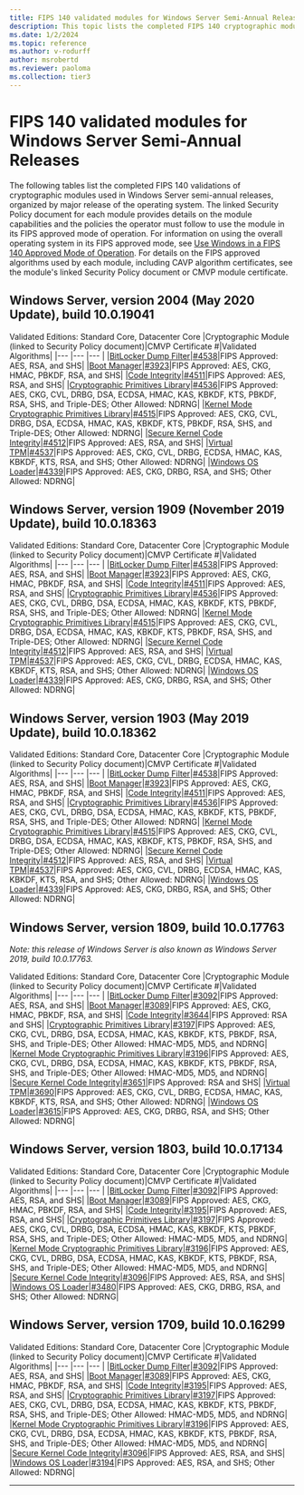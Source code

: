 ```yaml
---
title: FIPS 140 validated modules for Windows Server Semi-Annual Releases
description: This topic lists the completed FIPS 140 cryptographic module validations for Windows Server semi-annual releases.
ms.date: 1/2/2024
ms.topic: reference
ms.author: v-rodurff
author: msrobertd
ms.reviewer: paoloma
ms.collection: tier3
---
```


# FIPS 140 validated modules for Windows Server Semi-Annual Releases

The following tables list the completed FIPS 140 validations of cryptographic modules used in Windows Server semi-annual releases, organized by major release of the operating system. The linked Security Policy document for each module provides details on the module capabilities and the policies the operator must follow to use the module in its FIPS approved mode of operation. For information on using the overall operating system in its FIPS approved mode, see [Use Windows in a FIPS 140 Approved Mode of Operation](../use-windows-in-fips-approved-mode.md). For details on the FIPS approved algorithms used by each module, including CAVP algorithm certificates, see the module's linked Security Policy document or CMVP module certificate.

## Windows Server, version 2004 (May 2020 Update), build 10.0.19041

Validated Editions: Standard Core, Datacenter Core
|Cryptographic Module (linked to Security Policy document)|CMVP Certificate #|Validated Algorithms|
|--- |--- |--- |
|[BitLocker Dump Filter][sp-4538]|[#4538][certificate-4538]|FIPS Approved: AES, RSA, and SHS|
|[Boot Manager][sp-3923]|[#3923][certificate-3923]|FIPS Approved: AES, CKG, HMAC, PBKDF, RSA, and SHS|
|[Code Integrity][sp-4511]|[#4511][certificate-4511]|FIPS Approved: AES, RSA, and SHS|
|[Cryptographic Primitives Library][sp-4536]|[#4536][certificate-4536]|FIPS Approved: AES, CKG, CVL, DRBG, DSA, ECDSA, HMAC, KAS, KBKDF, KTS, PBKDF, RSA, SHS, and Triple-DES; Other Allowed: NDRNG|
|[Kernel Mode Cryptographic Primitives Library][sp-4515]|[#4515][certificate-4515]|FIPS Approved: AES, CKG, CVL, DRBG, DSA, ECDSA, HMAC, KAS, KBKDF, KTS, PBKDF, RSA, SHS, and Triple-DES; Other Allowed: NDRNG|
|[Secure Kernel Code Integrity][sp-4512]|[#4512][certificate-4512]|FIPS Approved: AES, RSA, and SHS|
|[Virtual TPM][sp-4537]|[#4537][certificate-4537]|FIPS Approved: AES, CKG, CVL, DRBG, ECDSA, HMAC, KAS, KBKDF, KTS, RSA, and SHS; Other Allowed: NDRNG|
|[Windows OS Loader][sp-4339]|[#4339][certificate-4339]|FIPS Approved: AES, CKG, DRBG, RSA, and SHS; Other Allowed: NDRNG|

## Windows Server, version 1909 (November 2019 Update), build 10.0.18363

Validated Editions: Standard Core, Datacenter Core
|Cryptographic Module (linked to Security Policy document)|CMVP Certificate #|Validated Algorithms|
|--- |--- |--- |
|[BitLocker Dump Filter][sp-4538]|[#4538][certificate-4538]|FIPS Approved: AES, RSA, and SHS|
|[Boot Manager][sp-3923]|[#3923][certificate-3923]|FIPS Approved: AES, CKG, HMAC, PBKDF, RSA, and SHS|
|[Code Integrity][sp-4511]|[#4511][certificate-4511]|FIPS Approved: AES, RSA, and SHS|
|[Cryptographic Primitives Library][sp-4536]|[#4536][certificate-4536]|FIPS Approved: AES, CKG, CVL, DRBG, DSA, ECDSA, HMAC, KAS, KBKDF, KTS, PBKDF, RSA, SHS, and Triple-DES; Other Allowed: NDRNG|
|[Kernel Mode Cryptographic Primitives Library][sp-4515]|[#4515][certificate-4515]|FIPS Approved: AES, CKG, CVL, DRBG, DSA, ECDSA, HMAC, KAS, KBKDF, KTS, PBKDF, RSA, SHS, and Triple-DES; Other Allowed: NDRNG|
|[Secure Kernel Code Integrity][sp-4512]|[#4512][certificate-4512]|FIPS Approved: AES, RSA, and SHS|
|[Virtual TPM][sp-4537]|[#4537][certificate-4537]|FIPS Approved: AES, CKG, CVL, DRBG, ECDSA, HMAC, KAS, KBKDF, KTS, RSA, and SHS; Other Allowed: NDRNG|
|[Windows OS Loader][sp-4339]|[#4339][certificate-4339]|FIPS Approved: AES, CKG, DRBG, RSA, and SHS; Other Allowed: NDRNG|

## Windows Server, version 1903 (May 2019 Update), build 10.0.18362

Validated Editions: Standard Core, Datacenter Core
|Cryptographic Module (linked to Security Policy document)|CMVP Certificate #|Validated Algorithms|
|--- |--- |--- |
|[BitLocker Dump Filter][sp-4538]|[#4538][certificate-4538]|FIPS Approved: AES, RSA, and SHS|
|[Boot Manager][sp-3923]|[#3923][certificate-3923]|FIPS Approved: AES, CKG, HMAC, PBKDF, RSA, and SHS|
|[Code Integrity][sp-4511]|[#4511][certificate-4511]|FIPS Approved: AES, RSA, and SHS|
|[Cryptographic Primitives Library][sp-4536]|[#4536][certificate-4536]|FIPS Approved: AES, CKG, CVL, DRBG, DSA, ECDSA, HMAC, KAS, KBKDF, KTS, PBKDF, RSA, SHS, and Triple-DES; Other Allowed: NDRNG|
|[Kernel Mode Cryptographic Primitives Library][sp-4515]|[#4515][certificate-4515]|FIPS Approved: AES, CKG, CVL, DRBG, DSA, ECDSA, HMAC, KAS, KBKDF, KTS, PBKDF, RSA, SHS, and Triple-DES; Other Allowed: NDRNG|
|[Secure Kernel Code Integrity][sp-4512]|[#4512][certificate-4512]|FIPS Approved: AES, RSA, and SHS|
|[Virtual TPM][sp-4537]|[#4537][certificate-4537]|FIPS Approved: AES, CKG, CVL, DRBG, ECDSA, HMAC, KAS, KBKDF, KTS, RSA, and SHS; Other Allowed: NDRNG|
|[Windows OS Loader][sp-4339]|[#4339][certificate-4339]|FIPS Approved: AES, CKG, DRBG, RSA, and SHS; Other Allowed: NDRNG|

## Windows Server, version 1809, build 10.0.17763

*Note: this release of Windows Server is also known as Windows Server 2019, build 10.0.17763.*

Validated Editions: Standard Core, Datacenter Core
|Cryptographic Module (linked to Security Policy document)|CMVP Certificate #|Validated Algorithms|
|--- |--- |--- |
|[BitLocker Dump Filter][sp-3092]|[#3092][certificate-3092]|FIPS Approved: AES, RSA, and SHS|
|[Boot Manager][sp-3089]|[#3089][certificate-3089]|FIPS Approved: AES, CKG, HMAC, PBKDF, RSA, and SHS|
|[Code Integrity][sp-3644]|[#3644][certificate-3644]|FIPS Approved: RSA and SHS|
|[Cryptographic Primitives Library][sp-3197]|[#3197][certificate-3197]|FIPS Approved: AES, CKG, CVL, DRBG, DSA, ECDSA, HMAC, KAS, KBKDF, KTS, PBKDF, RSA, SHS, and Triple-DES; Other Allowed: HMAC-MD5, MD5, and NDRNG|
|[Kernel Mode Cryptographic Primitives Library][sp-3196]|[#3196][certificate-3196]|FIPS Approved: AES, CKG, CVL, DRBG, DSA, ECDSA, HMAC, KAS, KBKDF, KTS, PBKDF, RSA, SHS, and Triple-DES; Other Allowed: HMAC-MD5, MD5, and NDRNG|
|[Secure Kernel Code Integrity][sp-3651]|[#3651][certificate-3651]|FIPS Approved: RSA and SHS|
|[Virtual TPM][sp-3690]|[#3690][certificate-3690]|FIPS Approved: AES, CKG, CVL, DRBG, ECDSA, HMAC, KAS, KBKDF, KTS, RSA, and SHS; Other Allowed: NDRNG|
|[Windows OS Loader][sp-3615]|[#3615][certificate-3615]|FIPS Approved: AES, CKG, DRBG, RSA, and SHS; Other Allowed: NDRNG|

## Windows Server, version 1803, build 10.0.17134

Validated Editions: Standard Core, Datacenter Core
|Cryptographic Module (linked to Security Policy document)|CMVP Certificate #|Validated Algorithms|
|--- |--- |--- |
|[BitLocker Dump Filter][sp-3092]|[#3092][certificate-3092]|FIPS Approved: AES, RSA, and SHS|
|[Boot Manager][sp-3089]|[#3089][certificate-3089]|FIPS Approved: AES, CKG, HMAC, PBKDF, RSA, and SHS|
|[Code Integrity][sp-3195]|[#3195][certificate-3195]|FIPS Approved: AES, RSA, and SHS|
|[Cryptographic Primitives Library][sp-3197]|[#3197][certificate-3197]|FIPS Approved: AES, CKG, CVL, DRBG, DSA, ECDSA, HMAC, KAS, KBKDF, KTS, PBKDF, RSA, SHS, and Triple-DES; Other Allowed: HMAC-MD5, MD5, and NDRNG|
|[Kernel Mode Cryptographic Primitives Library][sp-3196]|[#3196][certificate-3196]|FIPS Approved: AES, CKG, CVL, DRBG, DSA, ECDSA, HMAC, KAS, KBKDF, KTS, PBKDF, RSA, SHS, and Triple-DES; Other Allowed: HMAC-MD5, MD5, and NDRNG|
|[Secure Kernel Code Integrity][sp-3096]|[#3096][certificate-3096]|FIPS Approved: AES, RSA, and SHS|
|[Windows OS Loader][sp-3480]|[#3480][certificate-3480]|FIPS Approved: AES, CKG, DRBG, RSA, and SHS; Other Allowed: NDRNG|

## Windows Server, version 1709, build 10.0.16299

Validated Editions: Standard Core, Datacenter Core
|Cryptographic Module (linked to Security Policy document)|CMVP Certificate #|Validated Algorithms|
|--- |--- |--- |
|[BitLocker Dump Filter][sp-3092]|[#3092][certificate-3092]|FIPS Approved: AES, RSA, and SHS|
|[Boot Manager][sp-3089]|[#3089][certificate-3089]|FIPS Approved: AES, CKG, HMAC, PBKDF, RSA, and SHS|
|[Code Integrity][sp-3195]|[#3195][certificate-3195]|FIPS Approved: AES, RSA, and SHS|
|[Cryptographic Primitives Library][sp-3197]|[#3197][certificate-3197]|FIPS Approved: AES, CKG, CVL, DRBG, DSA, ECDSA, HMAC, KAS, KBKDF, KTS, PBKDF, RSA, SHS, and Triple-DES; Other Allowed: HMAC-MD5, MD5, and NDRNG|
|[Kernel Mode Cryptographic Primitives Library][sp-3196]|[#3196][certificate-3196]|FIPS Approved: AES, CKG, CVL, DRBG, DSA, ECDSA, HMAC, KAS, KBKDF, KTS, PBKDF, RSA, SHS, and Triple-DES; Other Allowed: HMAC-MD5, MD5, and NDRNG|
|[Secure Kernel Code Integrity][sp-3096]|[#3096][certificate-3096]|FIPS Approved: AES, RSA, and SHS|
|[Windows OS Loader][sp-3194]|[#3194][certificate-3194]|FIPS Approved: AES, RSA, and SHS; Other Allowed: NDRNG|

---

<!-- Links -->

[certificate-3089]: https://csrc.nist.gov/projects/cryptographic-module-validation-program/certificate/3089
[certificate-3092]: https://csrc.nist.gov/projects/cryptographic-module-validation-program/certificate/3092
[certificate-3096]: https://csrc.nist.gov/projects/cryptographic-module-validation-program/certificate/3096
[certificate-3194]: https://csrc.nist.gov/projects/cryptographic-module-validation-program/certificate/3194
[certificate-3195]: https://csrc.nist.gov/projects/cryptographic-module-validation-program/certificate/3195
[certificate-3196]: https://csrc.nist.gov/projects/cryptographic-module-validation-program/certificate/3196
[certificate-3197]: https://csrc.nist.gov/projects/cryptographic-module-validation-program/certificate/3197
[certificate-3480]: https://csrc.nist.gov/projects/cryptographic-module-validation-program/certificate/3480
[certificate-3615]: https://csrc.nist.gov/projects/cryptographic-module-validation-program/certificate/3615
[certificate-3644]: https://csrc.nist.gov/projects/cryptographic-module-validation-program/certificate/3644
[certificate-3651]: https://csrc.nist.gov/projects/cryptographic-module-validation-program/certificate/3651
[certificate-3690]: https://csrc.nist.gov/projects/cryptographic-module-validation-program/certificate/3690
[certificate-3923]: https://csrc.nist.gov/projects/cryptographic-module-validation-program/certificate/3923
[certificate-4339]: https://csrc.nist.gov/projects/cryptographic-module-validation-program/certificate/4339
[certificate-4511]: https://csrc.nist.gov/projects/cryptographic-module-validation-program/certificate/4511
[certificate-4512]: https://csrc.nist.gov/projects/cryptographic-module-validation-program/certificate/4512
[certificate-4515]: https://csrc.nist.gov/projects/cryptographic-module-validation-program/certificate/4515
[certificate-4536]: https://csrc.nist.gov/projects/cryptographic-module-validation-program/certificate/4536
[certificate-4537]: https://csrc.nist.gov/projects/cryptographic-module-validation-program/certificate/4537
[certificate-4538]: https://csrc.nist.gov/projects/cryptographic-module-validation-program/certificate/4538

[sp-3089]: https://csrc.nist.gov/csrc/media/projects/cryptographic-module-validation-program/documents/security-policies/140sp3089.pdf
[sp-3092]: https://csrc.nist.gov/CSRC/media/projects/cryptographic-module-validation-program/documents/security-policies/140sp3092.pdf
[sp-3096]: https://csrc.nist.gov/CSRC/media/projects/cryptographic-module-validation-program/documents/security-policies/140sp3096.pdf
[sp-3194]: https://csrc.nist.gov/csrc/media/projects/cryptographic-module-validation-program/documents/security-policies/140sp3194.pdf
[sp-3195]: https://csrc.nist.gov/CSRC/media/projects/cryptographic-module-validation-program/documents/security-policies/140sp3195.pdf
[sp-3196]: https://csrc.nist.gov/csrc/media/projects/cryptographic-module-validation-program/documents/security-policies/140sp3196.pdf
[sp-3197]: https://csrc.nist.gov/CSRC/media/projects/cryptographic-module-validation-program/documents/security-policies/140sp3197.pdf
[sp-3480]: https://csrc.nist.gov/csrc/media/projects/cryptographic-module-validation-program/documents/security-policies/140sp3480.pdf
[sp-3615]: https://csrc.nist.gov/CSRC/media/projects/cryptographic-module-validation-program/documents/security-policies/140sp3615.pdf
[sp-3644]: https://csrc.nist.gov/CSRC/media/projects/cryptographic-module-validation-program/documents/security-policies/140sp3644.pdf
[sp-3651]: https://csrc.nist.gov/CSRC/media/projects/cryptographic-module-validation-program/documents/security-policies/140sp3651.pdf
[sp-3690]: https://csrc.nist.gov/CSRC/media/projects/cryptographic-module-validation-program/documents/security-policies/140sp3690.pdf
[sp-3923]: https://csrc.nist.gov/CSRC/media/projects/cryptographic-module-validation-program/documents/security-policies/140sp3923.pdf
[sp-4339]: https://csrc.nist.gov/CSRC/media/projects/cryptographic-module-validation-program/documents/security-policies/140sp4339.pdf
[sp-4511]: https://csrc.nist.gov/CSRC/media/projects/cryptographic-module-validation-program/documents/security-policies/140sp4511.pdf
[sp-4512]: https://csrc.nist.gov/CSRC/media/projects/cryptographic-module-validation-program/documents/security-policies/140sp4512.pdf
[sp-4515]: https://csrc.nist.gov/CSRC/media/projects/cryptographic-module-validation-program/documents/security-policies/140sp4515.pdf
[sp-4536]: https://csrc.nist.gov/CSRC/media/projects/cryptographic-module-validation-program/documents/security-policies/140sp4536.pdf
[sp-4537]: https://csrc.nist.gov/CSRC/media/projects/cryptographic-module-validation-program/documents/security-policies/140sp4537.pdf
[sp-4538]: https://csrc.nist.gov/CSRC/media/projects/cryptographic-module-validation-program/documents/security-policies/140sp4537.pdf
